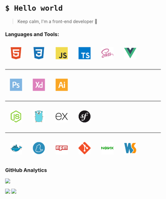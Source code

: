 # `$ Hello world`

> Keep calm, I'm a front-end developer 👾

### Languages and Tools:

<img src="https://raw.githubusercontent.com/devicons/devicon/master/icons/html5/html5-plain.svg" width="40px" alt="HTML 5" style="margin: 15px;"/>
<img src="https://raw.githubusercontent.com/devicons/devicon/master/icons/css3/css3-plain.svg" width="40px" alt="CSS 3" style="margin: 15px;"/>
<img src="https://raw.githubusercontent.com/devicons/devicon/master/icons/javascript/javascript-original.svg" width="40px" alt="JavaScript / ES"  style="margin: 15px;"/>
<img src="https://raw.githubusercontent.com/devicons/devicon/master/icons/typescript/typescript-original.svg" width="40px" alt="Typescript" style="margin: 15px;"/>
<img src="https://raw.githubusercontent.com/devicons/devicon/master/icons/sass/sass-original.svg" width="40px" alt="Sass" style="margin: 15px;"/>
<img src="https://raw.githubusercontent.com/devicons/devicon/master/icons/vuejs/vuejs-original.svg" width="40px" alt="Vue JS" style="margin: 15px;"/>

<hr />

<img src="https://raw.githubusercontent.com/devicons/devicon/master/icons/photoshop/photoshop-plain.svg" width="40px" alt="Photoshop" style="margin: 15px;"/>
<img src="https://raw.githubusercontent.com/devicons/devicon/master/icons/xd/xd-plain.svg" width="40px" alt="Adobe XD" style="margin: 15px;"/>
<img src="https://raw.githubusercontent.com/devicons/devicon/master/icons/illustrator/illustrator-plain.svg" width="40px" alt="Illustrator" style="margin: 15px;"/>

<hr />

<img src="https://raw.githubusercontent.com/devicons/devicon/master/icons/nodejs/nodejs-plain.svg" width="40px" alt="Node JS" style="margin: 15px;"/>
<img src="https://raw.githubusercontent.com/devicons/devicon/master/icons/go/go-original.svg" width="40px" alt="Go" style="margin: 15px;"/>
<img src="https://raw.githubusercontent.com/devicons/devicon/master/icons/express/express-original.svg" width="40px" alt="Express" style="margin: 15px;"/>
<img src="https://raw.githubusercontent.com/devicons/devicon/master/icons/symfony/symfony-original.svg" width="40px" alt="Symfony" style="margin: 15px;"/>

<hr />

<img src="https://raw.githubusercontent.com/devicons/devicon/master/icons/docker/docker-original.svg" width="40px" alt="Docker" style="margin: 15px;"/>
<img src="https://raw.githubusercontent.com/devicons/devicon/master/icons/yarn/yarn-original.svg" width="40px" alt="Yarn" style="margin: 15px;"/>
<img src="https://raw.githubusercontent.com/devicons/devicon/master/icons/npm/npm-original-wordmark.svg" width="40px" alt="Npm" style="margin: 15px;"/>
<img src="https://raw.githubusercontent.com/devicons/devicon/master/icons/git/git-original.svg" width="40px" alt="Git" style="margin: 15px;"/>
<img src="https://raw.githubusercontent.com/devicons/devicon/master/icons/nginx/nginx-original.svg" width="40px" alt="Nginx" style="margin: 15px;"/>
<img src="https://raw.githubusercontent.com/devicons/devicon/master/icons/webstorm/webstorm-original.svg" width="40px" alt="Webstorm" style="margin: 15px;"/>

### GitHub Analytics


<a href="https://github.com/andreiTn">
  <img height="150rem" src="http://github-readme-streak-stats.herokuapp.com?user=andreiTn"/>
</a>

[<img src="https://img.shields.io/badge/linkedin-%230077B5.svg?&style=for-the-badge&logo=linkedin&logoColor=white" />](https://www.linkedin.com/in/andrei-tincu/)
[<img src="https://img.shields.io/badge/twitter-%231DA1F2.svg?&style=for-the-badge&logo=twitter&logoColor=white" />](https://twitter.com/TincuVictor)
